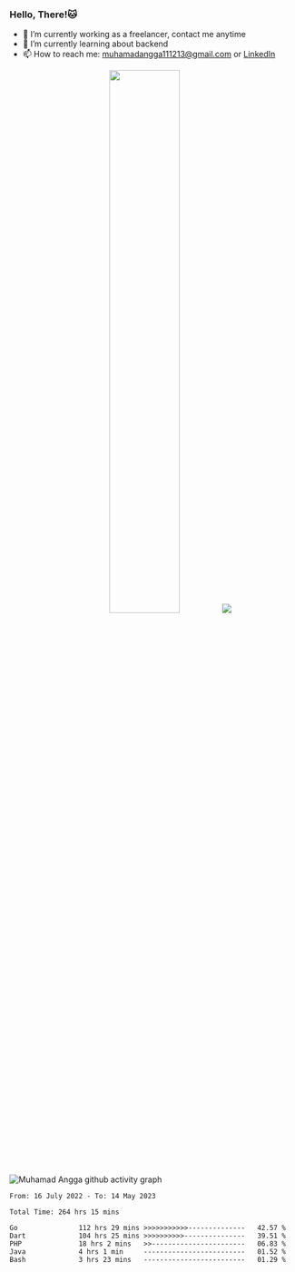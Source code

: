 
### Hello, There!🐱

- 🔭 I’m currently working as a freelancer, contact me anytime
- 🌱 I’m currently learning about backend
- 📫 How to reach me: [muhamadangga111213@gmail.com](mailto:muhamadangga111213@gmail.com) or [LinkedIn](https://www.linkedin.com/in/muhamad-angga)

<p align="center">
    <img width="49.5%" src="https://github-readme-stats.vercel.app/api?username=muhangga&count_private=true&theme=ocean_dark&show_icons=true" />
    &nbsp;
    <img src="https://github-readme-stats.vercel.app/api/top-langs/?username=muhangga&langs_count=8&layout=compact&theme=ocean_dark&show_icons=true" />
</p>

![Muhamad Angga github activity graph](https://github-readme-activity-graph.cyclic.app/graph?username=muhangga&custom_title=Angga&color=708090&theme=github-dark)


<!--START_SECTION:waka-->

```text
From: 16 July 2022 - To: 14 May 2023

Total Time: 264 hrs 15 mins

Go               112 hrs 29 mins >>>>>>>>>>>--------------   42.57 %
Dart             104 hrs 25 mins >>>>>>>>>>---------------   39.51 %
PHP              18 hrs 2 mins   >>-----------------------   06.83 %
Java             4 hrs 1 min     -------------------------   01.52 %
Bash             3 hrs 23 mins   -------------------------   01.29 %
```

<!--END_SECTION:waka-->
